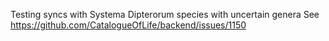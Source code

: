 Testing syncs with Systema Dipterorum species with uncertain genera
See https://github.com/CatalogueOfLife/backend/issues/1150